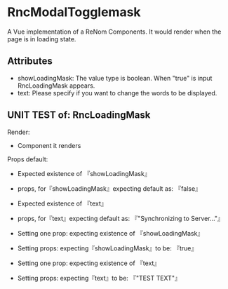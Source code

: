 # RncModalTogglemask

A Vue implementation of a ReNom Components.
It would render when the page is in loading state.


## Attributes
- showLoadingMask: The value type is boolean. When "true" is input RncLoadingMask appears.
- text: Please specify if you want to change the words to be displayed.

## UNIT TEST of: RncLoadingMask

Render:
- Component it renders

Props default:
- Expected existence of 『showLoadingMask』
- props, for『showLoadingMask』expecting default as: 『false』

- Expected existence of 『text』
- props, for『text』expecting default as: 『"Synchronizing to Server..."』

- Setting one prop: expecting existence of 『showLoadingMask』
- Setting props: expecting『showLoadingMask』to be: 『true』

- Setting one prop: expecting existence of 『text』
- Setting props: expecting『text』to be: 『"TEST TEXT"』
